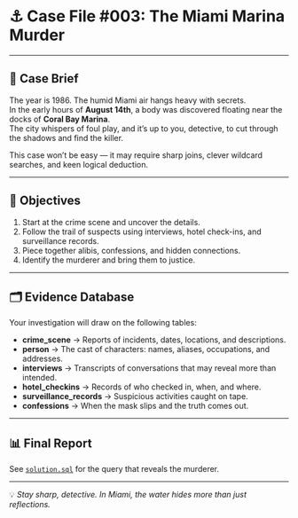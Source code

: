 # ⚓ Case File #003: The Miami Marina Murder

---

## 📖 Case Brief
The year is 1986. The humid Miami air hangs heavy with secrets.  
In the early hours of **August 14th**, a body was discovered floating near the docks of **Coral Bay Marina**.  
The city whispers of foul play, and it’s up to you, detective, to cut through the shadows and find the killer.  

This case won’t be easy — it may require sharp joins, clever wildcard searches, and keen logical deduction. 

---

## 🎯 Objectives
1. Start at the crime scene and uncover the details.  
2. Follow the trail of suspects using interviews, hotel check-ins, and surveillance records.  
3. Piece together alibis, confessions, and hidden connections.  
4. Identify the murderer and bring them to justice.  

---

## 🗂️ Evidence Database

Your investigation will draw on the following tables:

- **crime_scene** → Reports of incidents, dates, locations, and descriptions.  
- **person** → The cast of characters: names, aliases, occupations, and addresses.  
- **interviews** → Transcripts of conversations that may reveal more than intended.  
- **hotel_checkins** → Records of who checked in, when, and where.  
- **surveillance_records** → Suspicious activities caught on tape.  
- **confessions** → When the mask slips and the truth comes out.  

---

## 📊 Final Report
See [`solution.sql`](solution.sql) for the query that reveals the murderer.

---

💡 *Stay sharp, detective. In Miami, the water hides more than just reflections.*  
